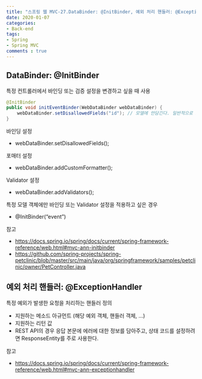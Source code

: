 ```yaml
---  
title: "스프링 웹 MVC-27.DataBinder: @InitBinder, 예외 처리 핸들러: @ExceptionHandler"
date: 2020-01-07
categories: 
- Back-end
tags:
- Spring 
- Spring MVC
comments : true
---
```


## DataBinder: @InitBinder
특정 컨트롤러에서 바인딩 또는 검증 설정을 변경하고 싶을 때 사용
~~~java
@InitBinder
public void initEventBinder(WebDataBinder webDataBinder) {
    webDataBinder.setDisallowedFields("id"); // 모델에 안담긴다. 일반적으로 ID 값은 모델에 담기지 않고 생성할때 시퀸스
}
~~~

바인딩 설정
- webDataBinder.setDisallowedFields();

포매터 설정
- webDataBinder.addCustomFormatter();

Validator 설정
- webDataBinder.addValidators();

특정 모델 객체에만 바인딩 또는 Validator 설정을 적용하고 싶은 경우
- @InitBinder(“event”)

참고
- https://docs.spring.io/spring/docs/current/spring-framework-reference/web.html#mvc-ann-initbinder
- https://github.com/spring-projects/spring-petclinic/blob/master/src/main/java/org/springframework/samples/petclinic/owner/PetController.java


## 예외 처리 핸들러: @ExceptionHandler
특정 예외가 발생한 요청을 처리하는 핸들러 정의
- 지원하는 메소드 아규먼트 (해당 예외 객체, 핸들러 객체, ...)
- 지원하는 리턴 값
- REST API의 경우 응답 본문에 에러에 대한 정보를 담아주고, 상태 코드를 설정하려면 ResponseEntity를 주로 사용한다.

참고
- https://docs.spring.io/spring/docs/current/spring-framework-reference/web.html#mvc-ann-exceptionhandler




